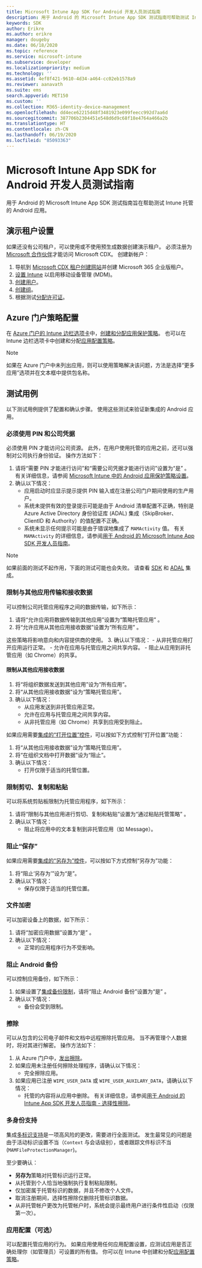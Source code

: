 ```yaml
---
title: Microsoft Intune App SDK for Android 开发人员测试指南
description: 用于 Android 的 Microsoft Intune App SDK 测试指南可帮助测试 Intune 托管的 Android 应用。
keywords: SDK
author: Erikre
ms.author: erikre
manager: dougeby
ms.date: 06/18/2020
ms.topic: reference
ms.service: microsoft-intune
ms.subservice: developer
ms.localizationpriority: medium
ms.technology: ''
ms.assetid: 4ef8f421-9610-4d34-a464-cc02eb1578a9
ms.reviewer: aanavath
ms.suite: ems
search.appverid: MET150
ms.custom: ''
ms.collection: M365-identity-device-management
ms.openlocfilehash: dd4ece62215d48f3481923e099feecc992d7aa6d
ms.sourcegitcommit: 387706b2304451e548d6d9c68f18e4764a466a2b
ms.translationtype: HT
ms.contentlocale: zh-CN
ms.lasthandoff: 06/19/2020
ms.locfileid: "85093363"
---
```

# <a name="microsoft-intune-app-sdk-for-android-developers-testing-guide"></a>Microsoft Intune App SDK for Android 开发人员测试指南

用于 Android 的 Microsoft Intune App SDK 测试指南旨在帮助测试 Intune 托管的 Android 应用。

## <a name="demo-tenant-setup"></a>演示租户设置
如果还没有公司租户，可以使用或不使用预生成数据创建演示租户。 必须注册为 [Microsoft 合作伙伴](https://partner.microsoft.com/en-us/business-opportunities/why-microsoft)才能访问 Microsoft CDX。 创建新帐户：
1. 导航到 [Microsoft CDX 租户创建网站](https://cdx.transform.microsoft.com/my-tenants/create-tenant)并创建 Microsoft 365 企业版租户。
2. [设置 Intune](../fundamentals/setup-steps.md) 以启用移动设备管理 (MDM)。
3. [创建用户](../fundamentals/users-add.md)。
4. [创建组](../fundamentals/groups-add.md)。
5. 根据测试[分配许可证](../fundamentals/licenses-assign.md)。


## <a name="azure-portal-policy-configuration"></a>Azure 门户策略配置
在 [Azure 门户的 Intune 边栏选项卡](https://portal.azure.com/?feature.customportal=false#blade/Microsoft_Intune_Apps/MainMenu/14/selectedMenuItem/Overview)中，[创建和分配应用保护策略](../apps/app-protection-policies.md)。 也可以在 Intune 边栏选项卡中创建和分配[应用配置策略](../apps/app-configuration-policies-overview.md)。

> [!NOTE]
> 如果在 Azure 门户中未列出应用，则可以使用策略解决该问题，方法是选择“更多应用”选项并在文本框中提供包名称。

## <a name="test-cases"></a>测试用例

以下测试用例提供了配置和确认步骤。 使用这些测试来验证新集成的 Android 应用。

### <a name="required-pin-and-corporate-credentials"></a>必须使用 PIN 和公司凭据

必须使用 PIN 才能访问公司资源。 此外，在用户使用托管的应用之前，还可以强制对公司执行身份验证。 操作方法如下：

1. 请将“需要 PIN 才能进行访问”和“需要公司凭据才能进行访问”设置为“是”  。 有关详细信息，请参阅 [Microsoft Intune 中的 Android 应用保护策略设置](../apps/app-protection-policy-settings-android.md#access-requirements)。
2. 确认以下情况：
    - 应用启动时应显示提示提供 PIN 输入或在注册公司门户期间使用的生产用户。
    - 系统未提供有效的登录提示可能是由于 Android 清单配置不正确，特别是 Azure Active Directory 身份验证库 (ADAL) 集成（SkipBroker、ClientID 和 Authority）的值配置不正确。
    - 系统未显示任何提示可能是由于错误地集成了 `MAMActivity` 值。 有关 `MAMActivity` 的详细信息，请参阅[用于 Android 的 Microsoft Intune App SDK 开发人员指南](app-sdk-android.md)。

> [!NOTE] 
> 如果前面的测试不起作用，下面的测试可能也会失败。 请查看 [SDK](app-sdk-android.md#sdk-integration) 和 [ADAL](app-sdk-android.md#configure-azure-active-directory-authentication-library-adal) 集成。

### <a name="restrict-transferring-and-receiving-data-with-other-apps"></a>限制与其他应用传输和接收数据
可以控制公司托管应用程序之间的数据传输，如下所示：

1. 请将“允许应用将数据传输到其他应用”设置为“策略托管应用” 。
2. 将“允许应用从其他应用接收数据”设置为“所有应用” 。 

这些策略将影响意向和内容提供商的使用。
3. 确认以下情况：
    - 从非托管应用打开应用运行正常。
    - 允许在应用与托管应用之间共享内容。
    - 阻止从应用到非托管应用（如 Chrome）的共享。


#### <a name="restrict-receiving-data-from-other-apps"></a>限制从其他应用接收数据

1. 将“将组织数据发送到其他应用”设为“所有应用”。
2.  将“从其他应用接收数据”设为“策略托管应用”。 
3. 确认以下情况：
    - 从应用发送到非托管应用正常。
    - 允许在应用与托管应用之间共享内容。
    - 从非托管应用（如 Chrome）共享到应用受到阻止。

如果应用需要[集成的“打开位置”控件](app-sdk-android.md#opening-data-from-a-local-or-cloud-storage-location)，可以按如下方式控制“打开位置”功能：

1.  将“从其他应用接收数据”设为“策略托管应用”。 
2.  将“在组织文档中打开数据”设为“阻止”。 
3. 确认以下情况：
    - 打开仅限于适当的托管位置。

### <a name="restrict-cut-copy-and-paste"></a>限制剪切、复制和粘贴
可以将系统剪贴板限制为托管应用程序，如下所示：

1. 请将“限制与其他应用进行剪切、复制和粘贴”设置为“通过粘贴托管策略” 。
2. 确认以下情况：
    - 阻止将应用中的文本复制到非托管应用（如 Message）。

### <a name="prevent-save"></a>阻止“保存”
如果应用需要[集成的“另存为”控件](app-sdk-android.md#example-data-transfer-between-apps-and-device-or-cloud-storage-locations)，可以按如下方式控制“另存为”功能：

1.  将“阻止‘另存为’”设为“是”。
2. 确认以下情况：
    - 保存仅限于适当的托管位置。

### <a name="file-encryption"></a>文件加密
可以加密设备上的数据，如下所示：

1. 请将“加密应用数据”设置为“是” 。
2. 确认以下情况：
    - 正常的应用程序行为不受影响。

### <a name="prevent-android-backups"></a>阻止 Android 备份
可以控制应用备份，如下所示：

1. 如果设置了[集成备份限制](app-sdk-android.md#protecting-backup-data)，请将“阻止 Android 备份”设置为“是” 。
2. 确认以下情况：
    - 备份会受到限制。

### <a name="wipe"></a>擦除
可以从包含的公司电子邮件和文档中远程擦除托管应用。 当不再管理个人数据时，将对其进行解密。 操作方法如下：

1. 从 Azure 门户中，[发出擦除](../apps/apps-selective-wipe.md)。
2. 如果应用未注册任何擦除处理程序，请确认以下情况：
    - 完全擦除应用。
3. 如果应用已注册 `WIPE_USER_DATA` 或 `WIPE_USER_AUXILARY_DATA`，请确认以下情况：
    - 托管的内容将从应用中删除。 有关详细信息，请参阅[用于 Android 的 Intune App SDK 开发人员指南 - 选择性擦除](app-sdk-android.md#selective-wipe)。

### <a name="multi-identity-support"></a>多身份支持
集成[多标识支持](app-sdk-android.md#multi-identity-optional)是一项高风险的更改，需要进行全面测试。 发生最常见的问题是由于活动标识设置不当（`Context` 与会话级别），或者跟踪文件标识不当 (`MAMFileProtectionManager`)。

至少要确认：

- **另存为**策略对托管标识运行正常。
- 从托管到个人恰当地强制执行复制粘贴限制。
- 仅加密属于托管标识的数据，并且不修改个人文件。
- 取消注册期间，选择性擦除仅删除托管标识数据。
- 从非托管帐户更改为托管帐户时，系统会提示最终用户进行条件性启动（仅限第一次）。

### <a name="app-configuration-optional"></a>应用配置（可选）
可以配置托管应用的行为。 如果应用使用任何应用配置设置，应测试应用是否正确处理你（如管理员）可设置的所有值。 你可以在 Intune 中创建和分配[应用配置策略](../apps/app-configuration-policies-overview.md)。


